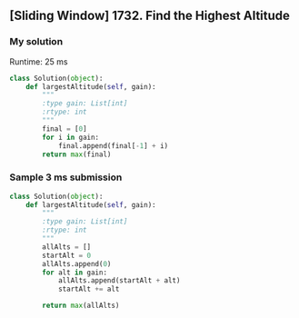 ## [Sliding Window] 1732. Find the Highest Altitude

### My solution
Runtime: 25 ms

```py
class Solution(object):
    def largestAltitude(self, gain):
        """
        :type gain: List[int]
        :rtype: int
        """
        final = [0]
        for i in gain:
            final.append(final[-1] + i)
        return max(final)
```

### Sample 3 ms submission
```py
class Solution(object):
    def largestAltitude(self, gain):
        """
        :type gain: List[int]
        :rtype: int
        """
        allAlts = []
        startAlt = 0
        allAlts.append(0)
        for alt in gain:
            allAlts.append(startAlt + alt)
            startAlt += alt

        return max(allAlts)
```